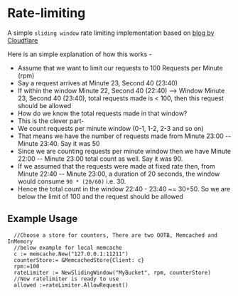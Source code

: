 # Rate-limiting
A simple `sliding window` rate limiting implementation based on [blog by Cloudflare](https://blog.cloudflare.com/counting-things-a-lot-of-different-things/#fn3)

Here is an simple explanation of how this works -
* Assume that we want to limit our requests to 100 Requests per Minute (rpm)
* Say a request arrives at Minute 23, Second 40 (23:40)
* If within the window Minute 22, Second 40 (22:40) --> Window Minute 23, Second 40 (23:40), total requests made is < 100, then this request should be allowed
* How do we know the total requests made in that window?
* This is the clever part-
* We count requests per minute window (0-1, 1-2, 2-3 and so on)
* That means we have the number of requests made from Minute 23:00 -- Minute 23:40. Say it was 50
* Since we are counting requests per minute window then we have Minute 22:00 -- Minute 23:00 total count as well. Say it was 90. 
* If we assumed that the requests were made at fixed rate then, from Minute 22:40 -- Minute 23:00, a duration of 20 seconds, the window would consume `90 * (20/60)` i.e. 30.
* Hence the total count in the window 22:40 - 23:40 ~= 30+50. So we are below the limit of 100 and the request should be allowed

## Example Usage
```
  //Choose a store for counters, There are two OOTB, Memcached and InMemory
  //below example for local memcache
  c := memcache.New("127.0.0.1:11211")
  counterStore:= &MemcachedStore{Client: c}
  rpm:=100
  rateLimiter := NewSlidingWindow("MyBucket", rpm, counterStore)
  //Now ratelimiter is ready to use
  allowed :=rateLimiter.AllowRequest()
  
	
```
